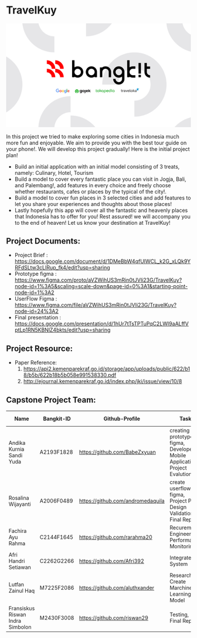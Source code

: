 # TravelKuy

<p align="center">
  <img src="https://github.com/perfect-less/KemanaKita/blob/main/bangkit_banner.png">
</p>

In this project we tried to make exploring some cities in Indonesia much more fun and enjoyable. We aim to provide you with the best tour guide on your phone!. We will develop this project gradually!
Here is the initial project plan!

- Build an initial application with an initial model consisting of 3 treats, namely: Culinary, Hotel, Tourism
- Build a model to cover every fantastic place you can visit in Jogja, Bali, and Palembang!, add features in every choice and freely choose whether restaurants, cafes or places by the typical of the city!.
- Build a model to cover fun places in 3 selected cities and add features to let you share your experiences and thoughts about those places!
- Lastly hopefully this app will cover all the fantastic and heavenly places that Indonesia has to offer for you! Rest assured! we will accompany you to the end of heaven! Let us know your destination at TravelKuy!

## Project Documents:
- Project Brief : https://docs.google.com/document/d/1DMeBbW4qfUIWCL_k2G_xLQk9YRFdSLtw3cLIRup_fk4/edit?usp=sharing
- Prototype figma : https://www.figma.com/proto/aVZWihUS3mRin0tJVIi23G/TravelKuy?node-id=1%3A5&scaling=scale-down&page-id=0%3A1&starting-point-node-id=1%3A2
- UserFlow Figma : https://www.figma.com/file/aVZWihUS3mRin0tJVIi23G/TravelKuy?node-id=24%3A2
- Final presentation : https://docs.google.com/presentation/d/1hUr7tTsTPTuPqC2LWI9aALffVptLp1RN5KBNlZ4bkts/edit?usp=sharing

## Project Resource: 
- Paper Reference: 
    1. https://api2.kemenparekraf.go.id/storage/app/uploads/public/622/b18/b5b/622b18b5b058e991538330.pdf
    2. http://ejournal.kemenparekraf.go.id/index.php/jki/issue/view/10/8 
    

## Capstone Project Team: 
| Name | Bangkit-ID | Github-Profile | Task | Progress On Task | Learning Path |
| ------ | ------ | ------ | ------ | ------ | ------ |
| Andika Kurnia Sandi Yuda  | A2193F1828  | https://github.com/BabeZxyuan | creating a prototype in figma, Developer Mobile Application, Project Evalution | DONE |  Mobile Developer |
| Rosalina Wijayanti  | A2006F0489  | https://github.com/andromedaquila | create userflow in figma, Project Plan, Design Validation, Final Report | DONE | Mobile Developer 
| Fachira Ayu Rahma | C2144F1645  | https://github.com/rarahma20 | Recurement Engineering, Performance Monitoring | UNFINISHED | Cloud Computing |
| Afri Handri Setiawan | C2262G2266 | https://github.com/Afri392 | Integrate System | UNFINISHED | Cloud Computing |
| Lutfan Zainul Haq | M7225F2086 | https://github.com/aluthxander | Research, Create Marchine Learning Model | DONE | Machine Learning |
| Fransiskus Riswan Indra Simbolon  | M2430F3008 | https://github.com/riswan29 | Testing, Final Report | DONE | Machine Learning |
